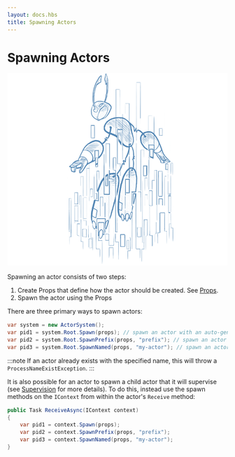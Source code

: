 ```yaml
---
layout: docs.hbs
title: Spawning Actors
---
```


# Spawning Actors

![spawning](images/Spawning-blue.png)

Spawning an actor consists of two steps:

1. Create Props that define how the actor should be created. See [Props](props.md).
2. Spawn the actor using the Props

There are three primary ways to spawn actors:

```csharp
var system = new ActorSystem();
var pid1 = system.Root.Spawn(props); // spawn an actor with an auto-generated name
var pid2 = system.Root.SpawnPrefix(props, "prefix"); // spawn an actor with a prefix followed by an auto-generated name
var pid3 = system.Root.SpawnNamed(props, "my-actor"); // spawn an actor with an exact name
```

:::note
If an actor already exists with the specified name, this will throw a `ProcessNameExistException`.
:::

It is also possible for an actor to spawn a child actor that it will supervise (see [Supervision](supervision.md) for more details). To do this, instead use the spawn methods on the `IContext` from within the actor's `Receive` method:

```csharp
public Task ReceiveAsync(IContext context)
{
    var pid1 = context.Spawn(props);
    var pid2 = context.SpawnPrefix(props, "prefix");
    var pid3 = context.SpawnNamed(props, "my-actor");
}
```
